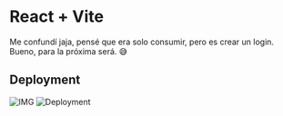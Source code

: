# React + Vite

Me confundí jaja, pensé que era solo consumir, pero es crear un login. Bueno, para la próxima será. 😅

## Deployment  
![IMG](https://drive.google.com/file/d/128gwqJtGxJDTesjeF7bc6x1qeub36uxA/view?usp=sharing)
![Deployment](https://webtechnique.netlify.app/
)



